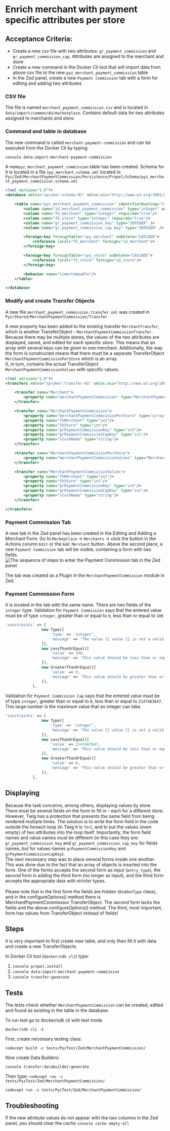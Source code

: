 # Enrich merchant with payment specific attributes per store

## Acceptance Criteria:

- Create a new csv file with two attributes: `gr_payment_commission` and `gr_payment_commission_cap`. Attributes are
  assigned to the merchant and store
- Create a new command in the Docker Cli tool that will import data from above csv file to the
  new `pyz_merchant_payment_commission` table
- In the Zed panel, create a new `Payment Commission` tab with a form for editing and adding two attributes

### CSV file

The file is named `merchant_payment_commission.csv` and is located in `data/import/common/AU/marketplace`. Contains
default data for two attributes assigned to merchants and store.

### Command and table in database

The new command is called `merchant-payment-commission` and can be executed from the Docker Cli by
typing:

```bash
console data:import:merchant-payment-commission
```

A new`pyz_merchant_payment_commission` table has been created. Schema for it is located in a
file `spy_merchant.schema.xml` located
in `Pyz/Zed/MerchantPaymentCommission/Persistence/Propel/Schema/pyz_merchant_payment_commission.schema.xml`

```xml
<?xml version="1.0"?>
<database xmlns="spryker:schema-01" xmlns:xsi="http://www.w3.org/2001/XMLSchema-instance" name="zed" xsi:schemaLocation="spryker:schema-01 https://static.spryker.com/schema-01.xsd" namespace="Orm\Zed\MerchantPaymentCommission\Persistence" package="src.Orm.Zed.MerchantPaymentCommission.Persistence">

    <table name="pyz_merchant_payment_commission" identifierQuoting="true" phpName="PyzMerchantPaymentCommission">
        <column name="id_merchant_payment_commission" type="integer" autoIncrement="true" primaryKey="true"/>
        <column name="fk_merchant" type="integer" required="true"/>
        <column name="fk_store" type="integer" required="true"/>
        <column name="gr_payment_commission_key" type="INTEGER" />
        <column name="gr_payment_commission_cap_key" type="INTEGER" />

        <foreign-key foreignTable="spy_merchant" onDelete="CASCADE">
            <reference local="fk_merchant" foreign="id_merchant"/>
        </foreign-key>

        <foreign-key foreignTable="spy_store" onDelete="CASCADE">
            <reference local="fk_store" foreign="id_store"/>
        </foreign-key>

        <behavior name="timestampable"/>
    </table>

</database>
```

### Modify and create Transfer Objects

A new file `merchant_payment_commission.transfer.xml` was created in `Pyz/Shared/MerchantPaymentCommission/Transfer`

A new property has been added to the existing transfer `MerchantTransfer`, which is another
TransferObject - `MerchantPaymentCommissionTransfer`.<br>
Because there may be multiple stores, the values of the two attributes are displayed, saved, and edited for each
specific store. This means that an array with several keys can be given to one merchant. Additionally, the way the form
is constructed means that there must be a separate TransferObject `MerchantPaymentCommissionPerStore` which is an
array.<br>
It, in turn, contains the actual TransferObject `MerchantPaymentCommissionValues` with specific values.

```xml
<?xml version="1.0"?>
<transfers xmlns="spryker:transfer-01" xmlns:xsi="http://www.w3.org/2001/XMLSchema-instance" xsi:schemaLocation="spryker:transfer-01 http://static.spryker.com/transfer-01.xsd">

    <transfer name="Merchant">
        <property name="merchantPaymentCommission" type="MerchantPaymentCommission"/>
    </transfer>

    <transfer name="MerchantPaymentCommission">
        <property name="merchantPaymentCommissionPerStore" type="array"/>
        <property name="fkMerchant" type="int"/>
        <property name="fkStore" type="int"/>
        <property name="grPaymentCommissionKey" type="int"/>
        <property name="grPaymentCommissionCapKey" type="int"/>
        <property name="storeName" type="string"/>
    </transfer>

    <transfer name="MerchantPaymentCommissionPerStore">
        <property name="merchantPaymentCommissionValues" type="MerchantPaymentCommissionValues"/>
    </transfer>

    <transfer name="MerchantPaymentCommissionValues">
        <property name="fkMerchant" type="int"/>
        <property name="fkStore" type="int"/>
        <property name="grPaymentCommissionKey" type="int"/>
        <property name="grPaymentCommissionCapKey" type="int"/>
        <property name="storeName" type="string"/>
    </transfer>

</transfers>
```

### Payment Commission Tab

A new tab in the Zed panel has been created in the Editing and Adding a Merchant Form. Go
to `Markeptlace` -> `Merchants` -> click the button in the Actions column `Edit` or the `Add Merchant` button. Above the
second place, a new `Payment Commission` tab will be visible, containing a form with two fields.
![The sequence of steps to enter the Payment Commission tab in the Zed panel](img/steps-to-enter-the-payment-commission-tab.png)

The tab was created as a Plugin in the `MerchantPaymentCommission` module in Zed.

### Payment Commission Form

It is located in the tab with the same name. There are two fields of the `integer` type. Validation
for `Payment Commission` says that the entered value must be of type `integer`, greater than or equal to `0`, less than
or equal to `100`

```php
'constraints' => [
                new Type([
                    'type' => 'integer',
                    'message' => 'The value {{ value }} is not a valid {{ type }}',
                ]),
                new LessThanOrEqual([
                    'value' => 100,
                    'message' => 'This value should be less than or equal to {{ compared_value }}',
                ]),
                new GreaterThanOrEqual([
                    'value' => 0,
                    'message' => 'This value should be greater than or equal to {{ compared_value }}',
                ]),
            ],
```

Validation for `Payment Commission Cap` says that the entered value must be of type `integer`, greater than or equal
to `0`, less than or equal to `2147483647`. This large number is the maximum value that an integer can take.

```php
'constraints' => [
                new Type([
                    'type' => 'integer',
                    'message' => 'The value {{ value }} is not a valid {{ type }}',
                ]),
                new LessThanOrEqual([
                    'value' => 2147483647,
                    'message' => 'This value should be less than or equal to {{ compared_value }}',
                ]),
                new GreaterThanOrEqual([
                    'value' => 0,
                    'message' => 'This value should be greater than or equal to {{ compared_value }}',
                ]),
            ],
```

## Displaying

Because the task concerns, among others, displaying values by store. There must be several fields on the form to fill
in - each for a different store. However, Twig has a protection that prevents the same field from being rendered
multiple times. The solution is to write the form field in the code outside the foreach loop (in Twig it is `for`), and
to put the values (even empty) of two attributes into the loop itself. Importantly, the form field names and value names
must be different (in this case they are: `gr_payment_commission_key` and `gr_payment_commission_cap_key` for fields
names, but for values names `grPaymentCommissionKey` and `grPaymentCommissionCapKey`).<br>
The next necessary step was to place several forms inside one another. This was done due to the fact that an array of
objects is inserted into the form. One of the forms accepts the second form as input (`entry_type`), the second form is
adding the third form (no longer as input), and the third form accepts the appropriate data with stricter types.<br><br>
Please note that in the first form the fields are hidden (`HiddenType` class), and in the configureOptions() method
there is MerchantPaymentCommission TransferObject. The second form lacks the fields and the above configureOptions()
method. The third, most important, form has values from TransferObject instead of fields!

## Steps

It is very important to first create new table, and only then fill it with data and create a new TransferObjects.

In Docker Cli tool (`docker/sdk cli`) type:

1) `console propel:install`
2) `console data:import:merchant-payment-commission`
3) `console transfer:generate`

## Tests

The tests check whether `MerchantPaymentCommission` can be created, edited and found as existing in the table in the
database.

To run test go to docker/sdk cli with test mode

```shell
docker/sdk cli -t
```

First, create necessary testing class:
```shell
codecept build -c tests/PyzTest/Zed/MerchantPaymentCommission/
```

Now create Data Builders:
```shell
console transfer:databuilder:generate
```

Then type: `codecept run -c tests/PyzTest/Zed/MerchantPaymentCommission/`
```shell
codecept run -c tests/PyzTest/Zed/MerchantPaymentCommission/
```

## Troubleshooting

If the new attribute values do not appear with the two columns in the Zed panel, you should clear the
cache `console cache empty-all`
